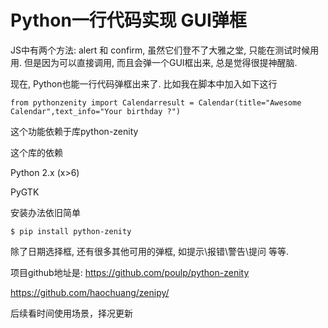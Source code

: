 # Python一行代码实现 GUI弹框

JS中有两个方法: alert 和 confirm, 虽然它们登不了大雅之堂, 只能在测试时候用用. 但是因为可以直接调用, 而且会弹一个GUI框出来, 总是觉得很提神醒脑. 


现在, Python也能一行代码弹框出来了. 比如我在脚本中加入如下这行
```
from pythonzenity import Calendarresult = Calendar(title="Awesome Calendar",text_info="Your birthday ?")
```

这个功能依赖于库python-zenity



这个库的依赖


Python 2.x (x>6)

PyGTK

安装办法依旧简单
```
$ pip install python-zenity
```

除了日期选择框, 还有很多其他可用的弹框, 如提示\报错\警告\提问 等等.

项目github地址是:
https://github.com/poulp/python-zenity

https://github.com/haochuang/zenipy/

后续看时间使用场景，择况更新
